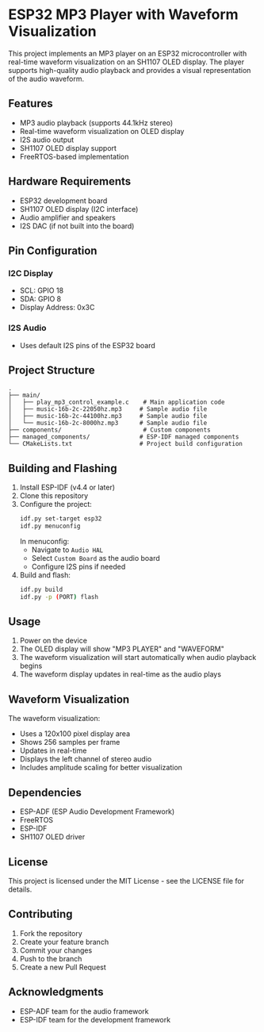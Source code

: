# ESP32 MP3 Player with Waveform Visualization

This project implements an MP3 player on an ESP32 microcontroller with real-time waveform visualization on an SH1107 OLED display. The player supports high-quality audio playback and provides a visual representation of the audio waveform.

## Features

- MP3 audio playback (supports 44.1kHz stereo)
- Real-time waveform visualization on OLED display
- I2S audio output
- SH1107 OLED display support
- FreeRTOS-based implementation

## Hardware Requirements

- ESP32 development board
- SH1107 OLED display (I2C interface)
- Audio amplifier and speakers
- I2S DAC (if not built into the board)

## Pin Configuration

### I2C Display
- SCL: GPIO 18
- SDA: GPIO 8
- Display Address: 0x3C

### I2S Audio
- Uses default I2S pins of the ESP32 board

## Project Structure

```
.
├── main/
│   ├── play_mp3_control_example.c    # Main application code
│   ├── music-16b-2c-22050hz.mp3     # Sample audio file
│   ├── music-16b-2c-44100hz.mp3     # Sample audio file
│   └── music-16b-2c-8000hz.mp3      # Sample audio file
├── components/                       # Custom components
├── managed_components/              # ESP-IDF managed components
└── CMakeLists.txt                   # Project build configuration
```

## Building and Flashing

1. Install ESP-IDF (v4.4 or later)
2. Clone this repository
3. Configure the project:
   ```bash
   idf.py set-target esp32
   idf.py menuconfig
   ```
   In menuconfig:
   - Navigate to `Audio HAL`
   - Select `Custom Board` as the audio board
   - Configure I2S pins if needed
4. Build and flash:
   ```bash
   idf.py build
   idf.py -p (PORT) flash
   ```

## Usage

1. Power on the device
2. The OLED display will show "MP3 PLAYER" and "WAVEFORM"
3. The waveform visualization will start automatically when audio playback begins
4. The waveform display updates in real-time as the audio plays

## Waveform Visualization

The waveform visualization:
- Uses a 120x100 pixel display area
- Shows 256 samples per frame
- Updates in real-time
- Displays the left channel of stereo audio
- Includes amplitude scaling for better visualization

## Dependencies

- ESP-ADF (ESP Audio Development Framework)
- FreeRTOS
- ESP-IDF
- SH1107 OLED driver

## License

This project is licensed under the MIT License - see the LICENSE file for details.

## Contributing

1. Fork the repository
2. Create your feature branch
3. Commit your changes
4. Push to the branch
5. Create a new Pull Request

## Acknowledgments

- ESP-ADF team for the audio framework
- ESP-IDF team for the development framework
